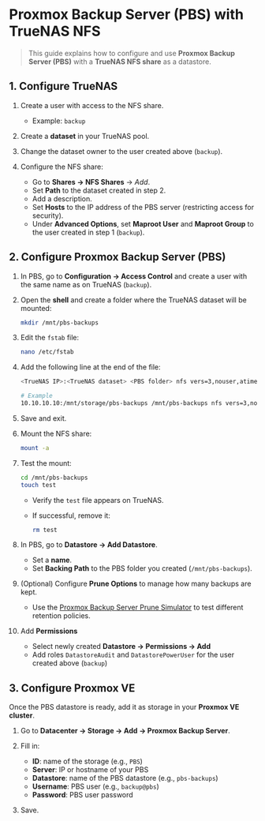 # Proxmox Backup Server (PBS) with TrueNAS NFS

> This guide explains how to configure and use **Proxmox Backup Server (PBS)** with a **TrueNAS NFS share** as a datastore.

## 1. Configure TrueNAS

1. Create a user with access to the NFS share.

   * Example: `backup`

2. Create a **dataset** in your TrueNAS pool.

3. Change the dataset owner to the user created above (`backup`).

4. Configure the NFS share:

   * Go to **Shares → NFS Shares** → *Add*.
   * Set **Path** to the dataset created in step 2.
   * Add a description.
   * Set **Hosts** to the IP address of the PBS server (restricting access for security).
   * Under **Advanced Options**, set **Maproot User** and **Maproot Group** to the user created in step 1 (`backup`).

## 2. Configure Proxmox Backup Server (PBS)

1. In PBS, go to **Configuration → Access Control** and create a user with the same name as on TrueNAS (`backup`).

2. Open the **shell** and create a folder where the TrueNAS dataset will be mounted:

   ```bash
   mkdir /mnt/pbs-backups
   ```

3. Edit the `fstab` file:

   ```bash
   nano /etc/fstab
   ```

4. Add the following line at the end of the file:

   ```bash
   <TrueNAS IP>:<TrueNAS dataset> <PBS folder> nfs vers=3,nouser,atime,auto,retrans=2,rw,dev,exec 0 0

   # Example
   10.10.10.10:/mnt/storage/pbs-backups /mnt/pbs-backups nfs vers=3,nouser,atime,auto,retrans=2,rw,dev,exec 0 0
   ```

5. Save and exit.

6. Mount the NFS share:

   ```bash
   mount -a
   ```

7. Test the mount:

   ```bash
   cd /mnt/pbs-backups
   touch test
   ```

   * Verify the `test` file appears on TrueNAS.
   * If successful, remove it:

     ```bash
     rm test
     ```

8. In PBS, go to **Datastore → Add Datastore**.

   * Set a **name**.
   * Set **Backing Path** to the PBS folder you created (`/mnt/pbs-backups`).

9. (Optional) Configure **Prune Options** to manage how many backups are kept.

   * Use the [Proxmox Backup Server Prune Simulator](https://pbs.proxmox.com/docs/prune-simulator/) to test different retention policies.

10. Add **Permissions**
    * Select newly created **Datastore → Permissions → Add**
    * Add roles `DatastoreAudit` and `DatastorePowerUser` for the user created above (`backup`)

## 3. Configure Proxmox VE

Once the PBS datastore is ready, add it as storage in your **Proxmox VE cluster**.

1. Go to **Datacenter → Storage → Add → Proxmox Backup Server**.
2. Fill in:

   * **ID**: name of the storage (e.g., `PBS`)
   * **Server**: IP or hostname of your PBS
   * **Datastore**: name of the PBS datastore (e.g., `pbs-backups`)
   * **Username**: PBS user (e.g., `backup@pbs`)
   * **Password**: PBS user password
3. Save.
